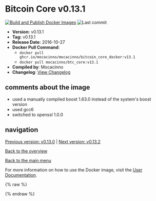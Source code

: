 # Bitcoin Core v0.13.1

[![Build and Publish Docker Images](https://github.com/mocacinno/bitcoin_core_docker/actions/workflows/build-and-publish.yml/badge.svg?branch=v13.1)](https://github.com/mocacinno/bitcoin_core_docker/actions/workflows/build-and-publish.yml)
![Last commit](https://badgen.net/github/last-commit/mocacinno/bitcoin_core_docker/v13.1)

- **Version:** v0.13.1
- **Tag:** v0.13.1
- **Release Date:** 2016-10-27
- **Docker Pull Command**:
  - `docker pull ghcr.io/mocacinno/mocacinno/bitcoin_core_docker:v13.1`
  - `docker pull mocacinno/btc_core:v13.1`
- **Compiled by**: Mocacinno
- **Changelog**: [View Changelog](https://github.com/bitcoin/bitcoin/blob/v0.13.1/doc/release-notes.md)

## comments about the image

- used a manually compiled boost 1.63.0 instead of the system's boost version
- used gcc6
- switched to openssl 1.0.0

## navigation

[Previous version: v0.13.0](./v13.0.md) | [Next version: v0.13.2](./v13.2.md)

[Back to the overview](./Readme.md)

[Back to the main menu](../Readme.md)

For more information on how to use the Docker image, visit the [User Documentation](../userdocs/Readme.md).

<!-- Google tag (gtag.js) -->
{% raw %}
<script async src="https://www.googletagmanager.com/gtag/js?id=G-BPC6NC6FF9"></script>
<script>
  window.dataLayer = window.dataLayer || [];
  function gtag(){dataLayer.push(arguments);}
  gtag('js', new Date());
  gtag('config', 'G-BPC6NC6FF9');
</script>
{% endraw %}
